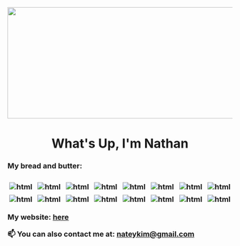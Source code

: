 <p align="center">
  <img width="1000" height="250" src="https://cdn.discordapp.com/attachments/1039702613421195317/1068640190215753861/Black_Modern_Vlogger_YouTube_Banner_2.png">
</p>

<h1 align="center">What's Up, I'm Nathan</h1>

<h3> My bread and butter:  <h3>
<img src="https://img.shields.io/badge/java-orange?logo=javascript&style=for-the-badge&logo=java&logoColor=white" alt="html" style="vertical-align:top; margin:4px">
<img src="https://img.shields.io/badge/python-3670A0?style=for-the-badge&logo=python&logoColor=ffdd54" alt="html" style="vertical-align:top; margin:4px">
<img src="https://img.shields.io/badge/C-turquoise?logo=C&style=for-the-badge&logo=go&logoColor=white" alt="html" style="vertical-align:top; margin:4px">
<img src="https://img.shields.io/badge/javascript-%23323330.svg?style=for-the-badge&logo=javascript&logoColor=%23F7DF1E" alt="html" style="vertical-align:top; margin:4px">
<img src="https://img.shields.io/badge/c++-%2300599C.svg?style=for-the-badge&logo=c%2B%2B&logoColor=white" alt="html" style="vertical-align:top; margin:4px">
<img src="https://img.shields.io/badge/-Tailwind-blue?style=for-the-badge&logoColor=lightgrey" alt="html" style="vertical-align:top; margin:4px">
<img src="https://img.shields.io/badge/react-%2320232a.svg?style=for-the-badge&logo=react&logoColor=%2361DAFB" alt="html" style="vertical-align:top; margin:4px">
<img src="https://img.shields.io/badge/node.js-%2343853D.svg?style=for-the-badge&logo=node.js&logoColor=white" alt="html" style="vertical-align:top; margin:4px">
<img src="https://img.shields.io/badge/-Game Dev-purple?style=for-the-badge&logoColor=lightgrey" alt="html" style="vertical-align:top; margin:4px">
<img src="https://img.shields.io/badge/-SQL-red?logo=sql&style=for-the-badge&logoColor=lightgrey" alt="html" style="vertical-align:top; margin:4px">
<img src="https://img.shields.io/badge/-Data Science-yellow?style=for-the-badge&logoColor=lightgrey" alt="html" style="vertical-align:top; margin:4px">
<img src="https://img.shields.io/badge/-Unreal Engine-orange?style=for-the-badge&logoColor=lightgrey" alt="html" style="vertical-align:top; margin:4px">
<img src="https://img.shields.io/badge/-HTML-green?style=for-the-badge&logoColor=lightgrey" alt="html" style="vertical-align:top; margin:4px">
<img src="https://img.shields.io/badge/-Blender-purple?style=for-the-badge&logoColor=lightgrey" alt="html" style="vertical-align:top; margin:4px">
<img src="https://img.shields.io/badge/-CSS-white?style=for-the-badge&logoColor=white" alt="html" style="vertical-align:top; margin:4px">
<img src="https://img.shields.io/badge/-Docker-green?style=for-the-badge&logoColor=orange" alt="html" style="vertical-align:top; margin:4px">

</p>


  
<div style="margin-bottom: 15px"> 

  <a>My website:  </a>
  <a href="https://cronchynekos.github.io/Personal-Portfolio/"> here</a>
  
  <a>📫 You can also contact me at: </a>
  <a>**nateykim@gmail.com**</a>
</div> 
